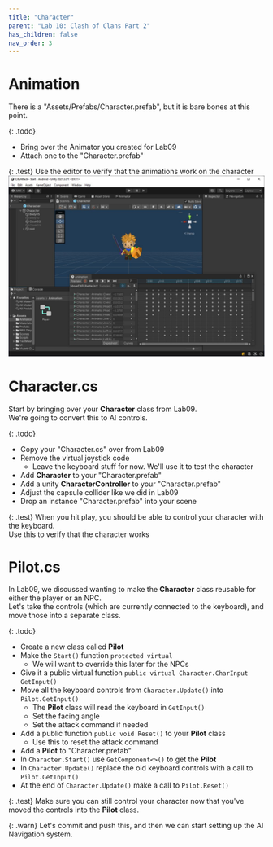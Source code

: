 ```yaml
---
title: "Character"
parent: "Lab 10: Clash of Clans Part 2"
has_children: false
nav_order: 3
---
```


# Animation
There is a "Assets/Prefabs/Character.prefab", but it is bare bones at this point.

{: .todo}
* Bring over the Animator you created for Lab09
* Attach one to the "Character.prefab"

{: .test}
Use the editor to verify that the animations work on the character
![Animation Test](images/lab10/animtest.jpg "Animation Test")

# Character.cs
Start by bringing over your **Character** class from Lab09.\
We're going to convert this to AI controls.

{: .todo}
* Copy your "Character.cs" over from Lab09
* Remove the virtual joystick code
	* Leave the keyboard stuff for now. We'll use it to test the character
* Add **Character** to your "Character.prefab"
* Add a unity **CharacterController** to your "Character.prefab"
* Adjust the capsule collider like we did in Lab09
* Drop an instance "Character.prefab" into your scene

{: .test}
When you hit play, you should be able to control your character with the keyboard.\
Use this to verify that the character works

# Pilot.cs
In Lab09, we discussed wanting to make the **Character** class reusable for either the player or an NPC.\
Let's take the controls (which are currently connected to the keyboard), and move those into a separate class.

{: .todo}
* Create a new class called **Pilot**
* Make the `Start()` function `protected virtual`
	* We will want to override this later for the NPCs
* Give it a public virtual function `public virtual Character.CharInput GetInput()`
* Move all the keyboard controls from `Character.Update()` into `Pilot.GetInput()`
	* The **Pilot** class will read the keyboard in `GetInput()`
	* Set the facing angle
	* Set the attack command if needed
* Add a public function `public void Reset()` to your **Pilot** class
	* Use this to reset the attack command
* Add a **Pilot** to "Character.prefab"
* In `Character.Start()` use `GetComponent<>()` to get the **Pilot**
* In `Character.Update()` replace the old keyboard controls with a call to `Pilot.GetInput()`
* At the end of `Character.Update()` make a call to `Pilot.Reset()`

{: .test}
Make sure you can still control your character now that you've moved the controls into the **Pilot** class.

{: .warn}
Let's commit and push this, and then we can start setting up the AI Navigation system.